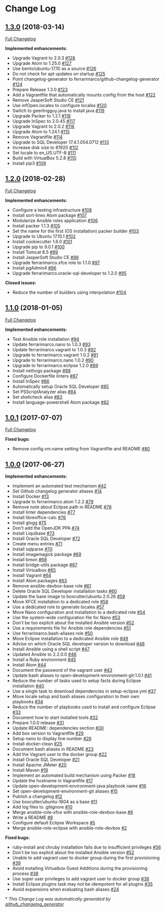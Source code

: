 # Change Log

## [1.3.0](https://github.com/ferrarimarco/open-development-environment-devbox/tree/1.3.0) (2018-03-14)
[Full Changelog](https://github.com/ferrarimarco/open-development-environment-devbox/compare/1.2.0...1.3.0)

**Implemented enhancements:**

- Upgrade Vagrant to 2.0.3 [\#128](https://github.com/ferrarimarco/open-development-environment-devbox/issues/128)
- Upgrade Atom to 1.25.0 [\#127](https://github.com/ferrarimarco/open-development-environment-devbox/issues/127)
- Use bento/ubuntu-17.10 as a source [\#126](https://github.com/ferrarimarco/open-development-environment-devbox/issues/126)
- Do not check for apt updates on startup [\#125](https://github.com/ferrarimarco/open-development-environment-devbox/issues/125)
- Point changelog-generator to ferrarimarco/github-changelog-generator [\#124](https://github.com/ferrarimarco/open-development-environment-devbox/issues/124)
- Prepare Release 1.3.0 [\#123](https://github.com/ferrarimarco/open-development-environment-devbox/issues/123)
- Add a Vagrantfile that automatically mounts config from the host [\#122](https://github.com/ferrarimarco/open-development-environment-devbox/issues/122)
- Remove JasperSoft Studio CE [\#121](https://github.com/ferrarimarco/open-development-environment-devbox/issues/121)
- Use infOpen.locales to configure locales [\#120](https://github.com/ferrarimarco/open-development-environment-devbox/issues/120)
- Switch to geerlingguy.java to install java [\#119](https://github.com/ferrarimarco/open-development-environment-devbox/issues/119)
- Upgrade Packer to 1.2.1 [\#118](https://github.com/ferrarimarco/open-development-environment-devbox/issues/118)
- Upgrade InSpec to 2.0.45 [\#117](https://github.com/ferrarimarco/open-development-environment-devbox/issues/117)
- Upgrade Vagrant to 2.0.2 [\#116](https://github.com/ferrarimarco/open-development-environment-devbox/issues/116)
- Upgrade Atom to 1.24.1 [\#115](https://github.com/ferrarimarco/open-development-environment-devbox/issues/115)
- Remove Vagrantfile [\#114](https://github.com/ferrarimarco/open-development-environment-devbox/issues/114)
- Upgrade to SQL Developer 17.4.1.054.0712 [\#113](https://github.com/ferrarimarco/open-development-environment-devbox/issues/113)
- Increase disk size to 81920 [\#112](https://github.com/ferrarimarco/open-development-environment-devbox/issues/112)
- Set locale to en\_US.UTF-8 [\#111](https://github.com/ferrarimarco/open-development-environment-devbox/issues/111)
- Build with VirtualBox 5.2.8 [\#110](https://github.com/ferrarimarco/open-development-environment-devbox/issues/110)
- Install pip3 [\#109](https://github.com/ferrarimarco/open-development-environment-devbox/issues/109)

## [1.2.0](https://github.com/ferrarimarco/open-development-environment-devbox/tree/1.2.0) (2018-02-28)
[Full Changelog](https://github.com/ferrarimarco/open-development-environment-devbox/compare/1.1.0...1.2.0)

**Implemented enhancements:**

- Configure a testing infrastructure [\#108](https://github.com/ferrarimarco/open-development-environment-devbox/issues/108)
- Install sort-lines Atom package [\#107](https://github.com/ferrarimarco/open-development-environment-devbox/issues/107)
- Modularize Ansible roles application [\#106](https://github.com/ferrarimarco/open-development-environment-devbox/issues/106)
- Install packer 1.1.3 [\#105](https://github.com/ferrarimarco/open-development-environment-devbox/issues/105)
- Set the name for the first \(OS installation\) packer builder [\#103](https://github.com/ferrarimarco/open-development-environment-devbox/issues/103)
- Upgrade to Ubuntu 17.10.1 [\#102](https://github.com/ferrarimarco/open-development-environment-devbox/issues/102)
- Install cookiecutter 1.6.0 [\#101](https://github.com/ferrarimarco/open-development-environment-devbox/issues/101)
- Upgrade pip to 9.0.1 [\#100](https://github.com/ferrarimarco/open-development-environment-devbox/issues/100)
- Install Tomcat 8.5 [\#99](https://github.com/ferrarimarco/open-development-environment-devbox/issues/99)
- Install JasperSoft Studio CE [\#98](https://github.com/ferrarimarco/open-development-environment-devbox/issues/98)
- Upgrade ferrarimarco.xfce role to 1.1.0 [\#97](https://github.com/ferrarimarco/open-development-environment-devbox/issues/97)
- Install pgAdmin4 [\#96](https://github.com/ferrarimarco/open-development-environment-devbox/issues/96)
- Upgrade ferrarimarco.oracle-sql-developer to 1.2.0 [\#95](https://github.com/ferrarimarco/open-development-environment-devbox/issues/95)

**Closed issues:**

- Reduce the number of builders using interpolation [\#104](https://github.com/ferrarimarco/open-development-environment-devbox/issues/104)

## [1.1.0](https://github.com/ferrarimarco/open-development-environment-devbox/tree/1.1.0) (2018-01-05)
[Full Changelog](https://github.com/ferrarimarco/open-development-environment-devbox/compare/1.0.1...1.1.0)

**Implemented enhancements:**

- Test Ansible role installation [\#94](https://github.com/ferrarimarco/open-development-environment-devbox/issues/94)
- Update ferrarimarco.nano to 1.0.3 [\#93](https://github.com/ferrarimarco/open-development-environment-devbox/issues/93)
- Update ferrarimarco.vagrant to 1.0.3 [\#92](https://github.com/ferrarimarco/open-development-environment-devbox/issues/92)
- Upgrade to ferrarimarco.vagrant 1.0.2 [\#91](https://github.com/ferrarimarco/open-development-environment-devbox/issues/91)
- Upgrade to ferrarimarco.nano 1.0.2 [\#90](https://github.com/ferrarimarco/open-development-environment-devbox/issues/90)
- Upgrade to ferrarimarco.eclipse 1.2.0 [\#89](https://github.com/ferrarimarco/open-development-environment-devbox/issues/89)
- Install nethogs package [\#88](https://github.com/ferrarimarco/open-development-environment-devbox/issues/88)
- Configure Dockerfile linters [\#87](https://github.com/ferrarimarco/open-development-environment-devbox/issues/87)
- Install InSpec [\#86](https://github.com/ferrarimarco/open-development-environment-devbox/issues/86)
- Automatically setup Oracle SQL Developer [\#85](https://github.com/ferrarimarco/open-development-environment-devbox/issues/85)
- Set PSScriptAnalyzer alias [\#84](https://github.com/ferrarimarco/open-development-environment-devbox/issues/84)
- Set shellcheck alias [\#83](https://github.com/ferrarimarco/open-development-environment-devbox/issues/83)
- Install language-powershell Atom package [\#82](https://github.com/ferrarimarco/open-development-environment-devbox/issues/82)

## [1.0.1](https://github.com/ferrarimarco/open-development-environment-devbox/tree/1.0.1) (2017-07-07)
[Full Changelog](https://github.com/ferrarimarco/open-development-environment-devbox/compare/1.0.0...1.0.1)

**Fixed bugs:**

- Remove config.vm.name setting from Vagrantfile and README [\#80](https://github.com/ferrarimarco/open-development-environment-devbox/issues/80)

## [1.0.0](https://github.com/ferrarimarco/open-development-environment-devbox/tree/1.0.0) (2017-06-27)
**Implemented enhancements:**

- Implement an automated test mechanism [\#42](https://github.com/ferrarimarco/open-development-environment-devbox/issues/42)
- Set Github changelog generator aliases [\#14](https://github.com/ferrarimarco/open-development-environment-devbox/issues/14)
- Install Docker [\#13](https://github.com/ferrarimarco/open-development-environment-devbox/issues/13)
- Upgrade to ferrarimarco.atom 1.2.2 [\#79](https://github.com/ferrarimarco/open-development-environment-devbox/issues/79)
- Remove note about Eclipse path in README [\#78](https://github.com/ferrarimarco/open-development-environment-devbox/issues/78)
- Install linter dependencies [\#77](https://github.com/ferrarimarco/open-development-environment-devbox/issues/77)
- Install libreoffice-calc [\#76](https://github.com/ferrarimarco/open-development-environment-devbox/issues/76)
- Install glogg [\#75](https://github.com/ferrarimarco/open-development-environment-devbox/issues/75)
- Don't add the OpenJDK PPA [\#74](https://github.com/ferrarimarco/open-development-environment-devbox/issues/74)
- Install Liquibase [\#73](https://github.com/ferrarimarco/open-development-environment-devbox/issues/73)
- Install Oracle SQL Developer [\#72](https://github.com/ferrarimarco/open-development-environment-devbox/issues/72)
- Create menu entries [\#71](https://github.com/ferrarimarco/open-development-environment-devbox/issues/71)
- Install sqlparse [\#70](https://github.com/ferrarimarco/open-development-environment-devbox/issues/70)
- Install imagemagick package [\#69](https://github.com/ferrarimarco/open-development-environment-devbox/issues/69)
- Install bmon [\#68](https://github.com/ferrarimarco/open-development-environment-devbox/issues/68)
- Install bridge-utils package [\#67](https://github.com/ferrarimarco/open-development-environment-devbox/issues/67)
- Install Virtualbox [\#65](https://github.com/ferrarimarco/open-development-environment-devbox/issues/65)
- Install Vagrant [\#64](https://github.com/ferrarimarco/open-development-environment-devbox/issues/64)
- Install Atom packages [\#63](https://github.com/ferrarimarco/open-development-environment-devbox/issues/63)
- Remove ansible-devbox-base role [\#61](https://github.com/ferrarimarco/open-development-environment-devbox/issues/61)
- Delete Oracle SQL Developer installation tasks [\#60](https://github.com/ferrarimarco/open-development-environment-devbox/issues/60)
- Update the base image to boxcutter/ubuntu 2.0.26 [\#59](https://github.com/ferrarimarco/open-development-environment-devbox/issues/59)
- Move XFCE installation to a dedicated role [\#58](https://github.com/ferrarimarco/open-development-environment-devbox/issues/58)
- Use a dedicated role to generate locales [\#57](https://github.com/ferrarimarco/open-development-environment-devbox/issues/57)
- Move Nano configuration and installation to a dedicated role [\#54](https://github.com/ferrarimarco/open-development-environment-devbox/issues/54)
- Use the system-wide configuration file for Nano [\#53](https://github.com/ferrarimarco/open-development-environment-devbox/issues/53)
- Don't be too explicit about the installed Ansible version [\#52](https://github.com/ferrarimarco/open-development-environment-devbox/issues/52)
- Use a requirements file for Ansible role dependencies [\#51](https://github.com/ferrarimarco/open-development-environment-devbox/issues/51)
- Use ferrarimarco.bash-aliases role [\#50](https://github.com/ferrarimarco/open-development-environment-devbox/issues/50)
- Move Eclipse installation to a dedicated Ansible role [\#49](https://github.com/ferrarimarco/open-development-environment-devbox/issues/49)
- Advise on which Oracle SQL developer version to download [\#48](https://github.com/ferrarimarco/open-development-environment-devbox/issues/48)
- Install Ansible using a shell script [\#47](https://github.com/ferrarimarco/open-development-environment-devbox/issues/47)
- Updated Ansible to 2.2.0.0 [\#46](https://github.com/ferrarimarco/open-development-environment-devbox/issues/46)
- Install a Ruby environment [\#45](https://github.com/ferrarimarco/open-development-environment-devbox/issues/45)
- Install Atom [\#44](https://github.com/ferrarimarco/open-development-environment-devbox/issues/44)
- Document the password of the vagrant user [\#43](https://github.com/ferrarimarco/open-development-environment-devbox/issues/43)
- Update bash aliases to open-development-environment-git:1.0.1 [\#41](https://github.com/ferrarimarco/open-development-environment-devbox/issues/41)
- Reduce the number of tasks used to setup facts during Eclipse installation [\#40](https://github.com/ferrarimarco/open-development-environment-devbox/issues/40)
- Use a single task to download dependencies in setup-eclipse.yml [\#37](https://github.com/ferrarimarco/open-development-environment-devbox/issues/37)
- Move locale setup and bash aliases configuration to their own playbooks [\#34](https://github.com/ferrarimarco/open-development-environment-devbox/issues/34)
- Reduce the number of playbooks used to install and configure Eclipse [\#33](https://github.com/ferrarimarco/open-development-environment-devbox/issues/33)
- Document how to start installed tools [\#32](https://github.com/ferrarimarco/open-development-environment-devbox/issues/32)
- Prepare 1.0.0 release [\#31](https://github.com/ferrarimarco/open-development-environment-devbox/issues/31)
- Update README: dependencies section [\#30](https://github.com/ferrarimarco/open-development-environment-devbox/issues/30)
- Add box version to Vagrantfile [\#29](https://github.com/ferrarimarco/open-development-environment-devbox/issues/29)
- Setup nano to display line number [\#26](https://github.com/ferrarimarco/open-development-environment-devbox/issues/26)
- Install docker-clean [\#25](https://github.com/ferrarimarco/open-development-environment-devbox/issues/25)
- Document bash aliases in README [\#23](https://github.com/ferrarimarco/open-development-environment-devbox/issues/23)
- Add the Vagrant user to the docker group [\#22](https://github.com/ferrarimarco/open-development-environment-devbox/issues/22)
- Install Oracle SQL Developer [\#21](https://github.com/ferrarimarco/open-development-environment-devbox/issues/21)
- Install Apache JMeter [\#20](https://github.com/ferrarimarco/open-development-environment-devbox/issues/20)
- Install Maven [\#19](https://github.com/ferrarimarco/open-development-environment-devbox/issues/19)
- Implement an automated build mechanism using Packer [\#18](https://github.com/ferrarimarco/open-development-environment-devbox/issues/18)
- Update the hostname in Vagrantfile [\#17](https://github.com/ferrarimarco/open-development-environment-devbox/issues/17)
- Update open-development-environment-java playbook name [\#16](https://github.com/ferrarimarco/open-development-environment-devbox/issues/16)
- Set open-development-environment-git aliases [\#15](https://github.com/ferrarimarco/open-development-environment-devbox/issues/15)
- Publish a changelog [\#12](https://github.com/ferrarimarco/open-development-environment-devbox/issues/12)
- Use boxcutter/ubuntu-1604 as a base [\#11](https://github.com/ferrarimarco/open-development-environment-devbox/issues/11)
- Add log files to .gitignore [\#10](https://github.com/ferrarimarco/open-development-environment-devbox/issues/10)
- Merge ansible-role-xfce with ansible-role-devbox-base [\#9](https://github.com/ferrarimarco/open-development-environment-devbox/issues/9)
- Write a README [\#8](https://github.com/ferrarimarco/open-development-environment-devbox/issues/8)
- Configure default Eclipse Workspace [\#5](https://github.com/ferrarimarco/open-development-environment-devbox/issues/5)
- Merge ansible-role-eclipse with ansible-role-devbox [\#2](https://github.com/ferrarimarco/open-development-environment-devbox/issues/2)

**Fixed bugs:**

- ruby-install and chruby installation fails due to insufficient privileges [\#56](https://github.com/ferrarimarco/open-development-environment-devbox/issues/56)
- Don't be too explicit about the installed Ansible version [\#52](https://github.com/ferrarimarco/open-development-environment-devbox/issues/52)
- Unable to add vagrant user to docker group during the first provisioning [\#39](https://github.com/ferrarimarco/open-development-environment-devbox/issues/39)
- Avoid installing Virtualbox Guest Additions during the provisioning process [\#38](https://github.com/ferrarimarco/open-development-environment-devbox/issues/38)
- Use super user privileges to add vagrant user to docker group [\#36](https://github.com/ferrarimarco/open-development-environment-devbox/issues/36)
- Install Eclipse plugins task may not be idempotent for all plugins [\#35](https://github.com/ferrarimarco/open-development-environment-devbox/issues/35)
- Avoid expansions when evaluating bash aliases [\#24](https://github.com/ferrarimarco/open-development-environment-devbox/issues/24)



\* *This Change Log was automatically generated by [github_changelog_generator](https://github.com/skywinder/Github-Changelog-Generator)*
